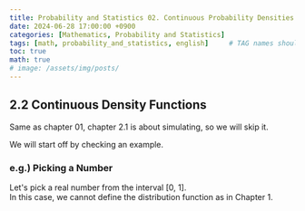 ```yaml
---
title: Probability and Statistics 02. Continuous Probability Densities
date: 2024-06-28 17:00:00 +0900
categories: [Mathematics, Probability and Statistics]
tags: [math, probability_and_statistics, english]     # TAG names should always be lowercase
toc: true
math: true
# image: /assets/img/posts/
---
```


## 2.2 Continuous Density Functions
Same as chapter 01, chapter 2.1 is about simulating, so we will skip it.  
  
We will start off by checking an example.  

### e.g.) Picking a Number
Let's pick a real number from the interval $[0,\ 1]$.  
In this case, we cannot define the distribution function as in Chapter 1.  